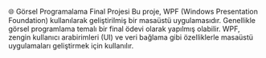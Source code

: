 🌐 Görsel Programalama Final Projesi
Bu proje, WPF (Windows Presentation Foundation) kullanılarak geliştirilmiş bir masaüstü uygulamasıdır. Genellikle görsel programlama temalı bir final ödevi olarak yapılmış olabilir. WPF, zengin kullanıcı arabirimleri (UI) ve veri bağlama gibi özelliklerle masaüstü uygulamaları geliştirmek için kullanılır.

